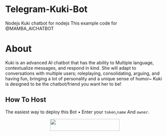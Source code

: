 # Telegram-Kuki-Bot
Nodejs Kuki chatbot for nodejs
This example code for @MAMBA_AICHATBOT
# About
Kuki is an advanced AI chatbot that 
has the ability to Multiple language, contextualize messages, and respond in kind. She will adapt to conversations with multiple users; roleplaying, consolidating, arguing, and having fun, bringing a lot of personality and a unique sense of humor~ Kuki is designed to be the chatbot/friend you want her to be!
## How To Host
The easiest way to deploy this Bot
• Enter your ```token```,```name``` And ```owner```.
<p align="center"><a href="https://heroku.com/deploy?template=https://github.com/SUKHPAL443/AICHATBOT"> <img src="https://img.shields.io/badge/Deploy%20To%20Heroku-black?style=for-the-badge&logo=heroku" width="220" height="38.45"/></a></p>
 

